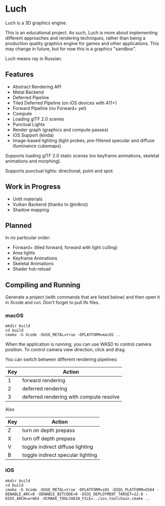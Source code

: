 # Luch

Luch is a 3D graphics engine.

This is an educational project. As such, Luch is more about implementing different approaches and rendering techniques, rather than being a production quality graphics engine for games and other applications. This may change in future, but for now this is a graphics "sandbox".

Luch means ray in Russian.

## Features
* Abstract Rendering API
* Metal Backend
* Deferred Pipeline
* Tiled Deferred Pipeline (on iOS devices with A11+)
* Forward Pipeline (no Forward+ yet)
* Compute
* Loading glTF 2.0 scenes
* Punctual Lights
* Render graph (graphics and compute passes)
* iOS Support (kinda)
* Image-based lighting (light probes, pre-filtered specular and diffuse illuminance cubemaps).

Supports loading glTF 2.0 static scenes (no keyframe animations, skeletal animations and morphing).

Supports punctual lights: directional, point and spot.

## Work in Progress
* Unlit materials
* Vulkan Backend (thanks to @mlknz)
* Shadow mapping

## Planned
In no particular order:
* Forward+ (tiled forward, forward with light culling)
* Area lights
* Keyframe Animations
* Skeletal Animations
* Shader hot-reload

## Compiling and Running

Generate a project (with commands that are listed below) and then open it in Xcode and run.
Don't forget to pull lfs files.

### macOS

```
mkdir build
cd build
cmake -G Xcode -DUSE_METAL=true -DPLATFORM=macOS ..
```

When the application is running, you can use WASD to control camera position.
To control camera view direction, click and drag.

You can switch between different rendering pipelines:

| Key | Action |
| --- | --- |
| 1 | forward rendering |
| 2 | deferred rendering |
| 3 | deferred rendering with compute resolve |

Also

| Key | Action |
| --- | --- |
| Z | turn on depth prepass |
| X | turn off depth prepass |
| V | toggle indirect diffuse lighting |
| B | toggle indirect specular lighting |

### iOS

```
mkdir build
cd build
cmake -G Xcode -DUSE_METAL=true -DPLATFORM=iOS -DIOS_PLATFORM=OS64 -DENABLE_ARC=0 -DENABLE_BITCODE=0 -DIOS_DEPLOYMENT_TARGET=12.0 -DIOS_ARCH=arm64 -DCMAKE_TOOLCHAIN_FILE=../ios.toolchain.cmake ..
```
